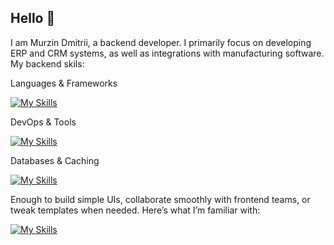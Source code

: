 ## Hello 👋


I am Murzin Dmitrii, a backend developer. I primarily focus on developing ERP and CRM systems, as well as integrations with manufacturing software.
My backend skils:

Languages & Frameworks

[![My Skills](https://skillicons.dev/icons?i=cs,dotnet,php,laravel)](https://skillicons.dev)

DevOps & Tools

[![My Skills](https://skillicons.dev/icons?i=docker,nginx,git,github,gitlab,windows,linux,ubuntu)](https://skillicons.dev)

Databases & Caching

[![My Skills](https://skillicons.dev/icons?i=postgres,sqlite,redis)](https://skillicons.dev)

Enough to build simple UIs, collaborate smoothly with frontend teams, or tweak templates when needed. Here’s what I’m familiar with:

[![My Skills](https://skillicons.dev/icons?i=html,css,js,vue,react,jquery,tailwind,vite,pinia)](https://skillicons.dev)
